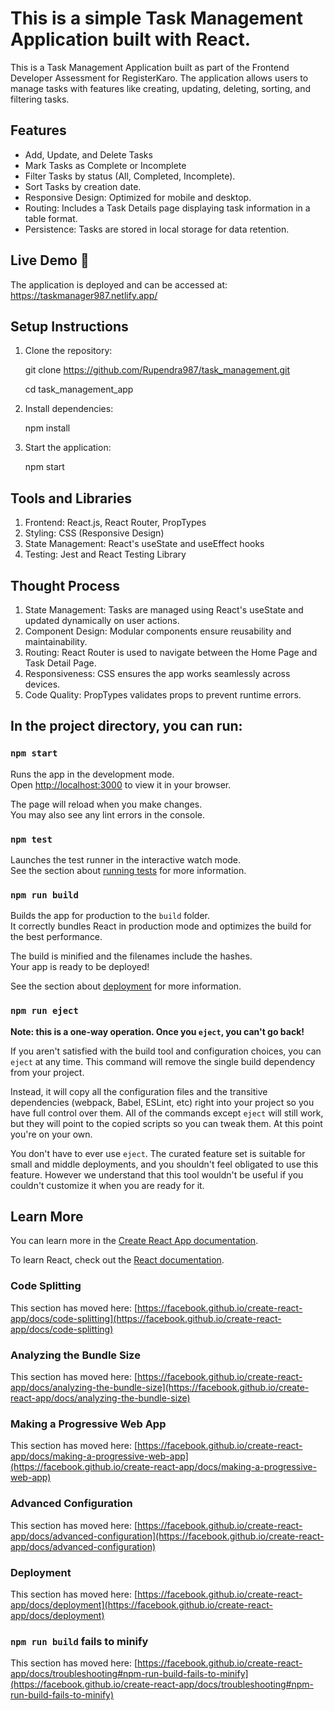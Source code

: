 # This is a simple Task Management Application built with React.

This is a Task Management Application built as part of the Frontend Developer Assessment for RegisterKaro. The application allows users to manage tasks with features like creating, updating, deleting, sorting, and filtering tasks.

## Features 
- Add, Update, and Delete Tasks
- Mark Tasks as Complete or Incomplete
- Filter Tasks by status (All, Completed, Incomplete).
- Sort Tasks by creation date.
- Responsive Design: Optimized for mobile and desktop.
- Routing: Includes a Task Details page displaying task information in a table format.
- Persistence: Tasks are stored in local storage for data retention.

## Live Demo 🚀 

The application is deployed and can be accessed at: https://taskmanager987.netlify.app/


## Setup Instructions

1. Clone the repository:

   git clone https://github.com/Rupendra987/task_management.git

   cd task_management_app
3. Install dependencies:

   npm install
   
6. Start the application:

   npm start   

## Tools and Libraries

1. Frontend: React.js, React Router, PropTypes
2. Styling: CSS (Responsive Design)
3. State Management: React's useState and useEffect hooks
4. Testing: Jest and React Testing Library

 ## Thought Process
 
 1. State Management: Tasks are managed using React's useState and updated dynamically on user actions.
 2. Component Design: Modular components ensure reusability and maintainability.
 3. Routing: React Router is used to navigate between the Home Page and Task Detail Page.
 4. Responsiveness: CSS ensures the app works seamlessly across devices.
 5. Code Quality: PropTypes validates props to prevent runtime errors.

## In the project directory, you can run:

### `npm start`

Runs the app in the development mode.\
Open [http://localhost:3000](http://localhost:3000) to view it in your browser.

The page will reload when you make changes.\
You may also see any lint errors in the console.

### `npm test`

Launches the test runner in the interactive watch mode.\
See the section about [running tests](https://facebook.github.io/create-react-app/docs/running-tests) for more information.

### `npm run build`

Builds the app for production to the `build` folder.\
It correctly bundles React in production mode and optimizes the build for the best performance.

The build is minified and the filenames include the hashes.\
Your app is ready to be deployed!

See the section about [deployment](https://facebook.github.io/create-react-app/docs/deployment) for more information.

### `npm run eject`

**Note: this is a one-way operation. Once you `eject`, you can't go back!**

If you aren't satisfied with the build tool and configuration choices, you can `eject` at any time. This command will remove the single build dependency from your project.

Instead, it will copy all the configuration files and the transitive dependencies (webpack, Babel, ESLint, etc) right into your project so you have full control over them. All of the commands except `eject` will still work, but they will point to the copied scripts so you can tweak them. At this point you're on your own.

You don't have to ever use `eject`. The curated feature set is suitable for small and middle deployments, and you shouldn't feel obligated to use this feature. However we understand that this tool wouldn't be useful if you couldn't customize it when you are ready for it.

## Learn More

You can learn more in the [Create React App documentation](https://facebook.github.io/create-react-app/docs/getting-started).

To learn React, check out the [React documentation](https://reactjs.org/).

### Code Splitting

This section has moved here: [https://facebook.github.io/create-react-app/docs/code-splitting](https://facebook.github.io/create-react-app/docs/code-splitting)

### Analyzing the Bundle Size

This section has moved here: [https://facebook.github.io/create-react-app/docs/analyzing-the-bundle-size](https://facebook.github.io/create-react-app/docs/analyzing-the-bundle-size)

### Making a Progressive Web App

This section has moved here: [https://facebook.github.io/create-react-app/docs/making-a-progressive-web-app](https://facebook.github.io/create-react-app/docs/making-a-progressive-web-app)

### Advanced Configuration

This section has moved here: [https://facebook.github.io/create-react-app/docs/advanced-configuration](https://facebook.github.io/create-react-app/docs/advanced-configuration)

### Deployment

This section has moved here: [https://facebook.github.io/create-react-app/docs/deployment](https://facebook.github.io/create-react-app/docs/deployment)

### `npm run build` fails to minify

This section has moved here: [https://facebook.github.io/create-react-app/docs/troubleshooting#npm-run-build-fails-to-minify](https://facebook.github.io/create-react-app/docs/troubleshooting#npm-run-build-fails-to-minify)
